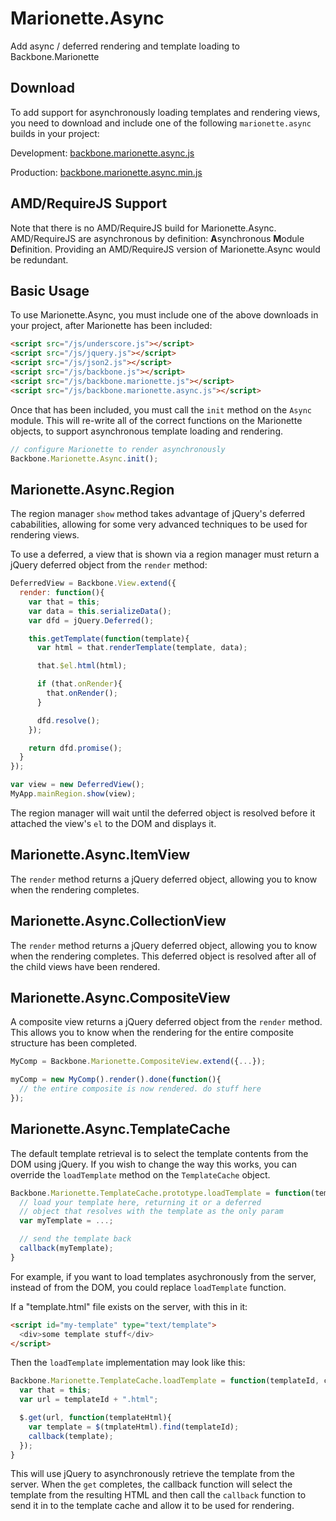 # Marionette.Async

Add async / deferred rendering and template loading to Backbone.Marionette

## Download

To add support for asynchronously loading templates and rendering views, 
you need to download and include one of the following `marionette.async`
builds in your project:

Development: [backbone.marionette.async.js](https://raw.github.com/derickbailey/backbone.marionette/master/lib/backbone.marionette.async.js)

Production: [backbone.marionette.async.min.js](https://raw.github.com/derickbailey/backbone.marionette/master/lib/backbone.marionette.async.min.js)

## AMD/RequireJS Support

Note that there is no AMD/RequireJS build for Marionette.Async. 
AMD/RequireJS are asynchronous by definition: **A**synchronous 
**M**odule **D**efinition. Providing an AMD/RequireJS version of 
Marionette.Async would be redundant.

## Basic Usage

To use Marionette.Async, you must include one of the above downloads in
your project, after Marionette has been included:

```html
<script src="/js/underscore.js"></script>
<script src="/js/jquery.js"></script>
<script src="/js/json2.js"></script>
<script src="/js/backbone.js"></script>
<script src="/js/backbone.marionette.js"></script>
<script src="/js/backbone.marionette.async.js"></script>
```

Once that has been included, you must call the `init` method on the 
`Async` module. This will re-write all of the correct functions on the
Marionette objects, to support asynchronous template loading and
rendering.

```js
// configure Marionette to render asynchronously
Backbone.Marionette.Async.init();
```

## Marionette.Async.Region

The region manager `show` method takes advantage of jQuery's
deferred cababilities, allowing for some very advanced techniques
to be used for rendering views.

To use a deferred, a view that is shown via a region manager
must return a jQuery deferred object from the `render` method:

```js
DeferredView = Backbone.View.extend({
  render: function(){
    var that = this;
    var data = this.serializeData();
    var dfd = jQuery.Deferred();

    this.getTemplate(function(template){
      var html = that.renderTemplate(template, data);

      that.$el.html(html);

      if (that.onRender){
        that.onRender();
      }

      dfd.resolve();
    });

    return dfd.promise();
  }
});

var view = new DeferredView();
MyApp.mainRegion.show(view);
```

The region manager will wait until the deferred object is resolved
before it attached the view's `el` to the DOM and displays it.

## Marionette.Async.ItemView

The `render` method returns a jQuery deferred object, allowing
you to know when the rendering completes. 

## Marionette.Async.CollectionView

The `render` method returns a jQuery deferred object, allowing
you to know when the rendering completes. This deferred object
is resolved after all of the child views have been rendered.

## Marionette.Async.CompositeView

A composite view returns a jQuery deferred object from the
`render` method. This allows you to know when the rendering for
the entire composite structure has been completed.

```js
MyComp = Backbone.Marionette.CompositeView.extend({...});

myComp = new MyComp().render().done(function(){
  // the entire composite is now rendered. do stuff here
});
```

## Marionette.Async.TemplateCache

The default template retrieval is to select the template contents
from the DOM using jQuery. If you wish to change the way this
works, you can override the `loadTemplate` method on the
`TemplateCache` object.

```js
Backbone.Marionette.TemplateCache.prototype.loadTemplate = function(templateId, callback){
  // load your template here, returning it or a deferred
  // object that resolves with the template as the only param
  var myTemplate = ...;

  // send the template back
  callback(myTemplate);
}
```

For example, if you want to load templates asychronously from the
server, instead of from the DOM, you could replace 
`loadTemplate` function.

If a "template.html" file exists on the server, with this in it:

```html
<script id="my-template" type="text/template">
  <div>some template stuff</div>
</script>
```

Then the `loadTemplate` implementation may look like this:

```js
Backbone.Marionette.TemplateCache.loadTemplate = function(templateId, callback){
  var that = this;
  var url = templateId + ".html";

  $.get(url, function(templateHtml){
    var template = $(tmplateHtml).find(templateId);
    callback(template);
  });
}
```

This will use jQuery to asynchronously retrieve the template from
the server. When the `get` completes, the callback function will
select the template from the resulting HTML and then call the
`callback` function to send it in to the template cache and allow
it to be used for rendering.

